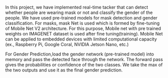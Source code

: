 In this project, we have implemented real-time tacker that can detect whether people are wearing mask or not and classify the gender of the people. We have used pre-trained models for mask detection and gender classification.
For masks, mask Net is used which is formed by fine-tuning of Mobile Net V2 architecture. For this purpose, Mobile net with pre trained weights on IMAGENET dataset is used after fine tuning(training). Mobile Net can be applied to embedded devices with limited computational capacity (ex., Raspberry Pi, Google Coral, NVIDIA Jetson Nano, etc.)

For Gender Prediction,load the gender network (pre-trained model) into memory and pass the detected face through the network. The forward pass gives the probabilities or confidence of the two classes. We take the max of the two outputs and use it as the final gender prediction.
